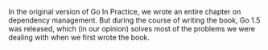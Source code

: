 In the original version of Go In Practice, we wrote an entire chapter on
dependency management. But during the course of writing the book, Go 1.5
was released, which (in our opinion) solves most of the problems we were
dealing with when we first wrote the book.

